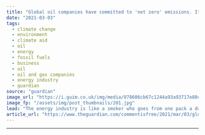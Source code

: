 ```yaml
---
title: "Global oil companies have committed to 'net zero' emissions. It's a sham | Tzeporah Berman and Nathan Taft"
date: "2021-03-03"
tags: 
  - climate change
  - environment
  - climate aid
  - oil
  - energy
  - fossil fuels
  - business
  - oil
  - oil and gas companies
  - energy industry
  - guardian
source: "guardian"
image_url: "https://i.guim.co.uk/img/media/978606cb67c1244a93a93717e80c67282dfcb5c6/0_351_3500_2099/master/3500.jpg?width=460&quality=85&auto=format&fit=max&s=ae418a0de8d699ab8626fada217eddcc"
image_fp: "/assets/img/post_thumbnails/201.jpg"
lead: "The energy industry is like a smoker who goes from one pack a day to two – but claims they’re quitting because they switched to filtered cigarettesThe United Nations campaign Race to Zero recently published a paper identifying 20 pathways to reach ne..."
article_url: "https://www.theguardian.com/commentisfree/2021/mar/03/global-oil-companies-have-committed-to-net-zero-emissions-its-a-sham"
---
```


---
